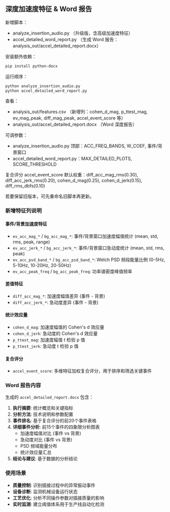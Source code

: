 ## 深度加速度特征 & Word 报告

新增脚本：
- analyze_insertion_audio.py （升级版，含高级加速度特征）
- accel_detailed_word_report.py （生成 Word 报告：analysis_out/accel_detailed_report.docx）

安装额外依赖：
```bash
pip install python-docx
```

运行顺序：
```bash
python analyze_insertion_audio.py
python accel_detailed_word_report.py
```

查看：
- analysis_out/features.csv （新增列：cohen_d_mag, p_ttest_mag, ev_mag_peak, diff_mag_peak, accel_event_score 等）
- analysis_out/accel_detailed_report.docx （Word 深度报告）

可调参数：
- analyze_insertion_audio.py 顶部：ACC_FREQ_BANDS, W_COEF, 事件/背景窗口
- accel_detailed_word_report.py：MAX_DETAILED_PLOTS, SCORE_THRESHOLD

复合评分 accel_event_score 默认权重：diff_acc_mag_rms(0.30), diff_acc_jerk_rms(0.20), cohen_d_mag(0.25), cohen_d_jerk(0.15), diff_rms_dbfs(0.10)

若要保留旧版本，可先重命名旧脚本再更新。

### 新增特征列说明

#### 事件/背景加速度特征
- `ev_acc_mag_*` / `bg_acc_mag_*`: 事件/背景窗口加速度幅值统计 (mean, std, rms, peak, range)
- `ev_acc_jerk_*` / `bg_acc_jerk_*`: 事件/背景窗口急动度统计 (mean, std, rms, peak)
- `ev_acc_psd_band_*` / `bg_acc_psd_band_*`: Welch PSD 频段能量比例 (0-5Hz, 5-10Hz, 10-20Hz, 20-50Hz)
- `ev_acc_peak_freq` / `bg_acc_peak_freq`: 功率谱密度峰值频率

#### 差值特征
- `diff_acc_mag_*`: 加速度幅值差异 (事件 - 背景)
- `diff_acc_jerk_*`: 急动度差异 (事件 - 背景)

#### 统计效应量
- `cohen_d_mag`: 加速度幅值的 Cohen's d 效应量
- `cohen_d_jerk`: 急动度的 Cohen's d 效应量  
- `p_ttest_mag`: 加速度幅值 t 检验 p 值
- `p_ttest_jerk`: 急动度 t 检验 p 值

#### 复合评分
- `accel_event_score`: 多维特征加权复合评分，用于排序和筛选关键事件

### Word 报告内容

生成的 `accel_detailed_report.docx` 包含：

1. **执行摘要**: 统计概览和关键指标
2. **分析方法**: 技术说明和参数配置
3. **事件排名**: 基于复合评分的前20个事件表格
4. **详细事件分析**: 前15个事件的四象限分析图表
   - 加速度幅值对比 (事件 vs 背景)
   - 急动度对比 (事件 vs 背景)  
   - PSD 频域能量分布
   - 统计效应量汇总
5. **结论与建议**: 基于数据的分析结论

### 使用场景

- **质量控制**: 识别插接过程中的异常振动事件
- **设备诊断**: 监测机械设备运行状态
- **工艺优化**: 分析不同操作参数对插接质量的影响
- **实时监测**: 建立阈值体系用于生产线自动化检测